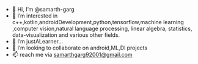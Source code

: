 - 👋 Hi, I’m @samarth-garg
- 👀 I’m interested in c++,kotlin,androidDevelopment,python,tensorflow,machine learning ,computer vision,natural language processing, linear algebra, statistics, data-visualization and various other fields.
- 🌱 I’m justALearner...
- 💞️ I’m looking to collaborate on android,ML,Dl projects
- 📫 reach me via samarthgarg92001@gmail.com

<!---
samarth-garg625/samarth-garg625 is a ✨ special ✨ repository because its `README.md` (this file) appears on your GitHub profile.
You can click the Preview link to take a look at your changes.
--->
